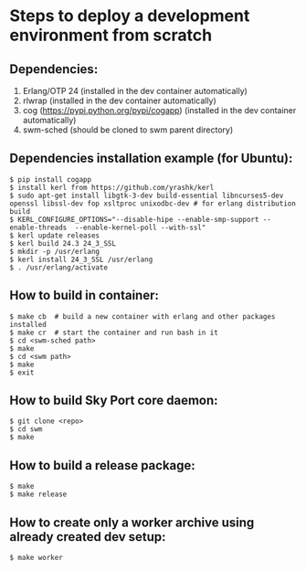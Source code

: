 
Steps to deploy a development environment from scratch
======================================================

Dependencies:
------------

1. Erlang/OTP 24 (installed in the dev container automatically)
2. rlwrap (installed in the dev container automatically)
3. cog (https://pypi.python.org/pypi/cogapp) (installed in the dev container automatically)
4. swm-sched (should be cloned to swm parent directory)

Dependencies installation example (for Ubuntu):
----------------------------------------------

```console
$ pip install cogapp
$ install kerl from https://github.com/yrashk/kerl
$ sudo apt-get install libgtk-3-dev build-essential libncurses5-dev openssl libssl-dev fop xsltproc unixodbc-dev # for erlang distribution build
$ KERL_CONFIGURE_OPTIONS="--disable-hipe --enable-smp-support --enable-threads  --enable-kernel-poll --with-ssl"
$ kerl update releases
$ kerl build 24.3 24_3_SSL
$ mkdir -p /usr/erlang
$ kerl install 24_3_SSL /usr/erlang
$ . /usr/erlang/activate
```

How to build in container:
-------------------------

```console
$ make cb  # build a new container with erlang and other packages installed
$ make cr  # start the container and run bash in it
$ cd <swm-sched path>
$ make
$ cd <swm path>
$ make
$ exit
```

How to build Sky Port core daemon:
---------------------------------

```console
$ git clone <repo>
$ cd swm
$ make
```

How to build a release package:
------------------------------

```console
$ make
$ make release
```

How to create only a worker archive using already created dev setup:
-------------------------------------------------------------------

```console
$ make worker
```
